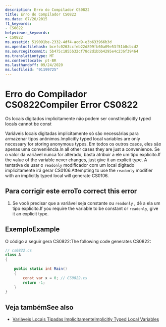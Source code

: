 ```yaml
---
description: Erro do Compilador CS0822
title: Erro do Compilador CS0822
ms.date: 07/20/2015
f1_keywords:
- CS0822
helpviewer_keywords:
- CS0822
ms.assetid: 519091be-2332-4df4-acd9-e3b633966b3d
ms.openlocfilehash: bcefc0263ccfeb22d899fb60a09e53f51b0cbcd2
ms.sourcegitcommit: 5b475c1855b32cf78d2d1bbb4295e4c236f39464
ms.translationtype: MT
ms.contentlocale: pt-BR
ms.lasthandoff: 09/24/2020
ms.locfileid: "91199725"
---
```

# <a name="compiler-error-cs0822"></a><span data-ttu-id="af2ce-103">Erro do Compilador CS0822</span><span class="sxs-lookup"><span data-stu-id="af2ce-103">Compiler Error CS0822</span></span>

<span data-ttu-id="af2ce-104">Os locais digitados implicitamente não podem ser const</span><span class="sxs-lookup"><span data-stu-id="af2ce-104">Implicitly typed locals cannot be const</span></span>  
  
 <span data-ttu-id="af2ce-105">Variáveis locais digitadas implicitamente só são necessárias para armazenar tipos anônimos.</span><span class="sxs-lookup"><span data-stu-id="af2ce-105">Implicitly typed local variables are only necessary for storing anonymous types.</span></span> <span data-ttu-id="af2ce-106">Em todos os outros casos, eles são apenas uma conveniência.</span><span class="sxs-lookup"><span data-stu-id="af2ce-106">In all other cases they are just a convenience.</span></span> <span data-ttu-id="af2ce-107">Se o valor da variável nunca for alterado, basta atribuir a ele um tipo explícito.</span><span class="sxs-lookup"><span data-stu-id="af2ce-107">If the value of the variable never changes, just give it an explicit type.</span></span> <span data-ttu-id="af2ce-108">A tentativa de usar o `readonly` modificador com um local digitado implicitamente irá gerar CS0106.</span><span class="sxs-lookup"><span data-stu-id="af2ce-108">Attempting to use the `readonly` modifier with an implicitly typed local will generate CS0106.</span></span>  
  
## <a name="to-correct-this-error"></a><span data-ttu-id="af2ce-109">Para corrigir este erro</span><span class="sxs-lookup"><span data-stu-id="af2ce-109">To correct this error</span></span>  
  
1. <span data-ttu-id="af2ce-110">Se você precisar que a variável seja constante ou `readonly` , dê a ela um tipo explícito.</span><span class="sxs-lookup"><span data-stu-id="af2ce-110">If you require the variable to be constant or `readonly`, give it an explicit type.</span></span>  
  
## <a name="example"></a><span data-ttu-id="af2ce-111">Exemplo</span><span class="sxs-lookup"><span data-stu-id="af2ce-111">Example</span></span>  

 <span data-ttu-id="af2ce-112">O código a seguir gera CS0822:</span><span class="sxs-lookup"><span data-stu-id="af2ce-112">The following code generates CS0822:</span></span>  
  
```csharp  
// cs0822.cs  
class A  
{  
  
    public static int Main()  
    {  
        const var x = 0; // CS0822.cs  
        return -1;  
    }  
}  
```  
  
## <a name="see-also"></a><span data-ttu-id="af2ce-113">Veja também</span><span class="sxs-lookup"><span data-stu-id="af2ce-113">See also</span></span>

- [<span data-ttu-id="af2ce-114">Variáveis Locais Tipadas Implicitamente</span><span class="sxs-lookup"><span data-stu-id="af2ce-114">Implicitly Typed Local Variables</span></span>](../programming-guide/classes-and-structs/implicitly-typed-local-variables.md)
